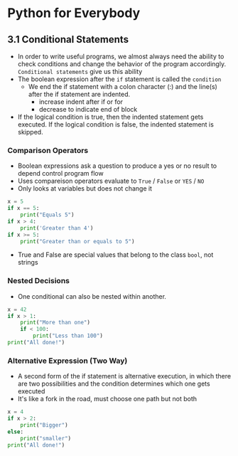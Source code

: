 # Python for Everybody

## 3.1 Conditional Statements

* In order to write useful programs, we almost always need the ability to check conditions
and change the behavior of the program accordingly. `Conditional statements`
give us this ability
* The boolean expression after the `if` statement is called the `condition`
  * We end the
if statement with a colon character (:) and the line(s) after the if statement are indented.
    * increase indent after if or for
    * decrease to indicate end of block
* If the logical condition is true, then the indented statement gets executed. If the
logical condition is false, the indented statement is skipped.

### Comparison Operators

* Boolean expressions ask a question to produce a yes or no result to depend control program flow
* Uses compareison operators evaluate to `True` / `False` or `YES` / `NO`
* Only looks at variables but does not change it

```python
x = 5
if x == 5:
    print("Equals 5")
if x > 4:
    print('Greater than 4')
if x >= 5:
    print("Greater than or equals to 5")
```

* True and False are special values that belong to the class `bool`, not strings

### Nested Decisions

* One conditional can also be nested within another.

```python
x = 42
if x > 1:
    print("More than one")
    if < 100:
        print("Less than 100")
print("All done!")
```

### Alternative Expression (Two Way)

* A second form of the if statement is alternative execution, in which there are two possibilities and the condition determines which one gets executed
* It's like a fork in the road, must choose one path but not both

```python
x = 4
if x > 2:
    print("Bigger")
else:
    print("smaller")
print("All done!")
